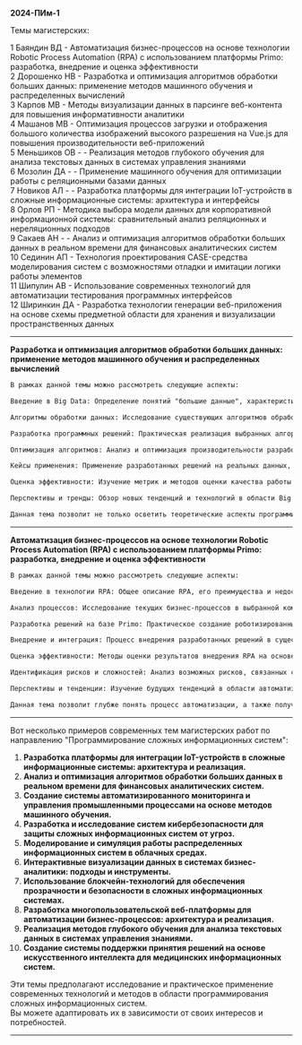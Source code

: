 **2024-ПИм-1**  

Темы магистерских:  

 1 Баяндин ВД - Автоматизация бизнес-процессов на основе технологии Robotic Process Automation (RPA) с использованием платформы Primo: разработка, внедрение и оценка эффективности  
 2 Дорошенко НВ - Разработка и оптимизация алгоритмов обработки больших данных: применение методов машинного обучения и распределенных вычислений  
 3 Карпов МВ - Методы визуализации данных в парсинге веб-контента для повышения информативности аналитики  
 4 Машанов МВ - Оптимизация процессов загрузки и отображения большого количества изображений высокого разрешения на Vue.js для повышения производительности веб-приложений  
 5 Меньшиков ОВ - - Реализация методов глубокого обучения для анализа текстовых данных в системах управления знаниями  
 6 Мозолин ДА - - Применение машинного обучения для оптимизации работы с реляционными базами данных  
 7 Новиков АЛ - - Разработка платформы для интеграции IoT-устройств в сложные информационные системы: архитектура и интерфейсы  
 8 Орлов РП - Методика выбора модели данных для корпоративной информационной системы: сравнительный анализ реляционных и нереляционных подходов  
 9 Сакаев АН - - Анализ и оптимизация алгоритмов обработки больших данных в реальном времени для финансовых аналитических систем  
10 Сединин АП - Технология проектирования CASE-средства моделирования систем с возможностями отладки и имитации логики работы элементов  
11 Шипулин АВ - Использование современных технологий для автоматизации тестирования программных интерфейсов  
12 Ширинкин ДА - Разработка технологии генерации веб-приложения на основе схемы предметной области для хранения и визуализации пространственных данных  

---  

**Разработка и оптимизация алгоритмов обработки больших данных: применение методов машинного обучения и распределенных вычислений**  

```txt
В рамках данной темы можно рассмотреть следующие аспекты:

Введение в Big Data: Определение понятий "большие данные", характеристика их объемов, скорость обработки и разнообразия, а также обзор технологий и платформ, применяемых для обработки Big Data (например, Hadoop, Spark).

Алгоритмы обработки данных: Исследование существующих алгоритмов обработки больших данных, включая машинное обучение, обработку потоков данных, а также методы анализа и визуализации.

Разработка программных решений: Практическая реализация выбранных алгоритмов с использованием языка программирования (например, Python, Scala, Java) и инструментов для работы с Big Data.

Оптимизация алгоритмов: Анализ и оптимизация производительности разработанных программных решений, включая снижение временных затрат на обработку и использование ресурсов вычислительных кластеров.

Кейсы применения: Применение разработанных решений на реальных данных, включая решение аналитических задач в области бизнеса, здравоохранения, финансов или других сфер.

Оценка эффективности: Изучение метрик и методов оценки качества работы алгоритмов при обработке больших данных, включая точность, скорость обработки и потребление ресурсов.

Перспективы и тренды: Обзор новых тенденций и технологий в области Big Data, включая использование искусственного интеллекта и глубокого обучения для обработки и анализа данных.

Данная тема позволит не только осветить теоретические аспекты программирования и Big Data, но и предоставить практический опыт в разработке и оптимизации алгоритмов для обработки больших объемов данных.
```

---  

**Автоматизация бизнес-процессов на основе технологии Robotic Process Automation (RPA) с использованием платформы Primo: разработка, внедрение и оценка эффективности**

```txt
В рамках данной темы можно рассмотреть следующие аспекты:

Введение в технологии RPA: Общее описание RPA, его преимущества и недостатки, а также обзор существующих платформ, включая Primo.

Анализ процессов: Исследование текущих бизнес-процессов в выбранной компании или отрасли, выявление процессов, поддающихся автоматизации, и оценка их сложности и ресурсоемкости.

Разработка решений на базе Primo: Практическое создание роботизированных процессов для автоматизации выбранных бизнес-задач. Описание подходов к проектированию и реализации RPA-скриптов.

Внедрение и интеграция: Процесс внедрения разработанных решений в существующую ИТ-инфраструктуру компании, а также интеграция с другими системами и приложениями.

Оценка эффективности: Методы оценки результатов внедрения RPA на основе ключевых показателей эффективности (KPI), такие как экономия времени, снизившиеся затраты, увеличение производительности и качество выполняемых процессов.

Идентификация рисков и сложностей: Анализ возможных рисков, связанных с автоматизацией процессов, включая проблемы внедрения, изменения в бизнес-процессах и потенциал для ошибок системы.

Перспективы и тенденции: Изучение будущих тенденций в области автоматизации процессов и технологических изменений, а также внедрение новых функций и возможностей платформы Primo.

Данная тема позволит глубже понять процесс автоматизации, а также получить практические навыки работы с платформой Primo для реализации RPA-решений.
```

---  

Вот несколько примеров современных тем магистерских работ по направлению "Программирование сложных информационных систем":

1. **Разработка платформы для интеграции IoT-устройств в сложные информационные системы: архитектура и реализация.**
2. **Анализ и оптимизация алгоритмов обработки больших данных в реальном времени для финансовых аналитических систем.**
3. **Создание системы автоматизированного мониторинга и управления промышленными процессами на основе методов машинного обучения.**
4. **Разработка и исследование систем кибербезопасности для защиты сложных информационных систем от угроз.**
5. **Моделирование и симуляция работы распределенных информационных систем в облачных средах.**
6. **Интерактивные визуализации данных в системах бизнес-аналитики: подходы и инструменты.**
7. **Использование блокчейн-технологий для обеспечения прозрачности и безопасности в сложных информационных системах.**
8. **Разработка многопользовательской веб-платформы для автоматизации бизнес-процессов: архитектура и реализация.**
9. **Реализация методов глубокого обучения для анализа текстовых данных в системах управления знаниями.**
10. **Создание системы поддержки принятия решений на основе искусственного интеллекта для медицинских информационных систем.**

Эти темы предполагают исследование и практическое применение современных технологий и методов в области программирования сложных информационных систем.  
Вы можете адаптировать их в зависимости от своих интересов и потребностей.  

---  
